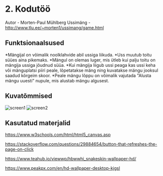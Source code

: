# 2. Kodutöö

Autor - Morten-Paul Mühlberg
Ussimäng - http://www.tlu.ee/~morten1/ussimang/game.html

## Funktsionaalsused

*Mängijal on võimalik noolklahvide abil ussiga liikuda.
*Uss muutub toitu süües aina pikemaks.
*Mängul on olemas luger, mis ütleb kui palju toitu on mängija ussiga jõudnud süüa.
*Kui mängija liigub ussi peaga kas ussi keha või mänguplatsi piiri peale, lõpetatakse mäng ning 
kuvatakse mängu jooksul saadud kõrgeim skoor.
*Peale mängu lõppu on võimalik vajutada "Alusta mängu uuesti" nupule, mis alustab mängu algusest.

## Kuvatõmmised
![screen1](https://user-images.githubusercontent.com/70900314/168818746-0deaee27-97a5-418c-b732-4c159595fda5.jpg)
![screen2](https://user-images.githubusercontent.com/70900314/168818754-ceff1fa7-167a-461e-b91c-0d69376ff734.jpg)

## Kasutatud materjalid
https://www.w3schools.com/html/html5_canvas.asp

https://stackoverflow.com/questions/29884654/button-that-refreshes-the-page-on-click

https://www.teahub.io/viewwp/hbwwhi_snakeskin-wallpaper-hd/

https://www.peakpx.com/en/hd-wallpaper-desktop-kjgsl
